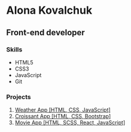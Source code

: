 # Alona Kovalchuk

## Front-end developer

### Skills

-   HTML5
-   CSS3
-   JavaScript
-   Git

### Projects

1.  [Weather App [HTML, CSS, JavaScript]](https://github.com/AaLin-Git/Weather-website)
2.  [Croissant App [HTML, CSS, Bootstrap]](https://github.com/AaLin-Git/Croissants)
3.  [Movie App [HTML, SCSS, React, JavaScript]](https://github.com/AaLin-Git/movie-website)

